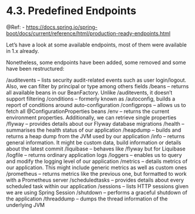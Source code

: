 4.3. Predefined Endpoints
==============================
@Ref: - https://docs.spring.io/spring-boot/docs/current/reference/html/production-ready-endpoints.html


Let’s have a look at some available endpoints, most of them were available in 1.x already.

Nonetheless, some endpoints have been added, some removed and some have been restructured:

/auditevents – lists security audit-related events such as user login/logout. Also, we can filter by principal or type among others fields
/beans – returns all available beans in our BeanFactory. Unlike /auditevents, it doesn’t support filtering
/conditions – formerly known as /autoconfig, builds a report of conditions around auto-configuration
/configprops – allows us to fetch all @ConfigurationProperties beans
/env – returns the current environment properties. Additionally, we can retrieve single properties
/flyway – provides details about our Flyway database migrations
/health – summarises the health status of our application
/heapdump – builds and returns a heap dump from the JVM used by our application
/info – returns general information. It might be custom data, build information or details about the latest commit
/liquibase – behaves like /flyway but for Liquibase
/logfile – returns ordinary application logs
/loggers – enables us to query and modify the logging level of our application
/metrics – details metrics of our application. This might include generic metrics as well as custom ones
/prometheus – returns metrics like the previous one, but formatted to work with a Prometheus server
/scheduledtasks – provides details about every scheduled task within our application
/sessions – lists HTTP sessions given we are using Spring Session
/shutdown – performs a graceful shutdown of the application
/threaddump – dumps the thread information of the underlying JVM
